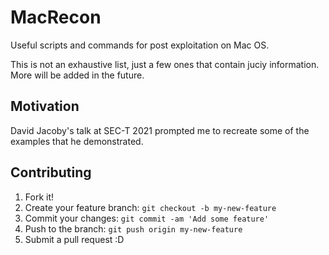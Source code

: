 # MacRecon
Useful scripts and commands for post exploitation on Mac OS.

This is not an exhaustive list, just a few ones that contain juciy information. More will be added in the future.

## Motivation

David Jacoby's talk at SEC-T 2021 prompted me to recreate some of the examples that he demonstrated.

## Contributing
1. Fork it!
2. Create your feature branch: `git checkout -b my-new-feature`
3. Commit your changes: `git commit -am 'Add some feature'`
4. Push to the branch: `git push origin my-new-feature`
5. Submit a pull request :D
